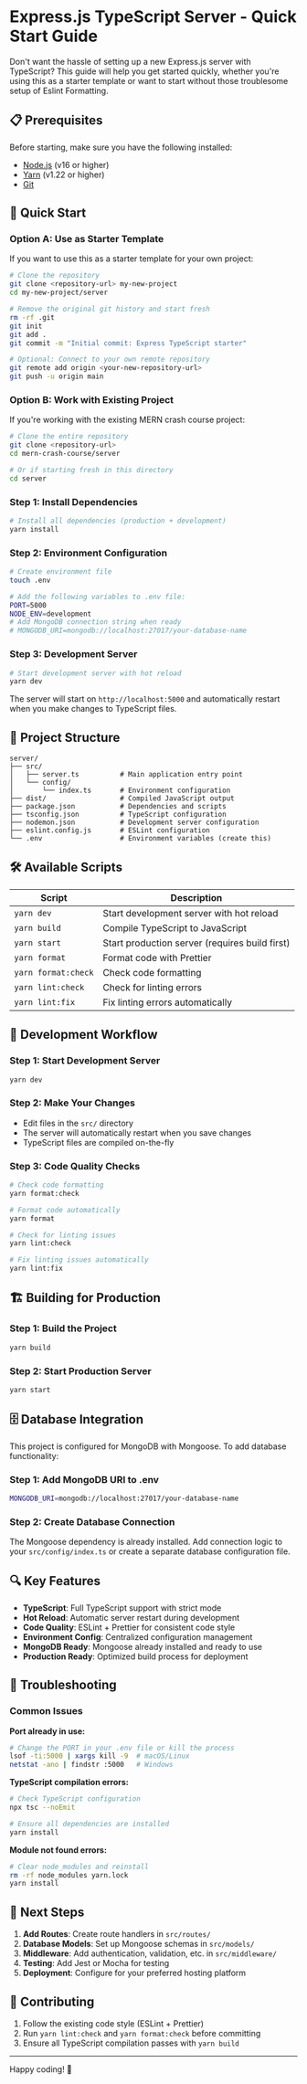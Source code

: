 # Express.js TypeScript Server - Quick Start Guide

Don't want the hassle of setting up a new Express.js server with TypeScript? This guide will help you get started quickly, whether you're using this as a starter template or want to start without those troublesome setup of Eslint Formatting.

## 📋 Prerequisites

Before starting, make sure you have the following installed:

- [Node.js](https://nodejs.org/) (v16 or higher)
- [Yarn](https://yarnpkg.com/) (v1.22 or higher)
- [Git](https://git-scm.com/)

## 🚀 Quick Start

### Option A: Use as Starter Template

If you want to use this as a starter template for your own project:

```bash
# Clone the repository
git clone <repository-url> my-new-project
cd my-new-project/server

# Remove the original git history and start fresh
rm -rf .git
git init
git add .
git commit -m "Initial commit: Express TypeScript starter"

# Optional: Connect to your own remote repository
git remote add origin <your-new-repository-url>
git push -u origin main
```

### Option B: Work with Existing Project

If you're working with the existing MERN crash course project:

```bash
# Clone the entire repository
git clone <repository-url>
cd mern-crash-course/server

# Or if starting fresh in this directory
cd server
```

### Step 1: Install Dependencies

```bash
# Install all dependencies (production + development)
yarn install
```

### Step 2: Environment Configuration

```bash
# Create environment file
touch .env

# Add the following variables to .env file:
PORT=5000
NODE_ENV=development
# Add MongoDB connection string when ready
# MONGODB_URI=mongodb://localhost:27017/your-database-name
```

### Step 3: Development Server

```bash
# Start development server with hot reload
yarn dev
```

The server will start on `http://localhost:5000` and automatically restart when you make changes to TypeScript files.

## 📁 Project Structure

```
server/
├── src/
│   ├── server.ts          # Main application entry point
│   └── config/
│       └── index.ts       # Environment configuration
├── dist/                  # Compiled JavaScript output
├── package.json           # Dependencies and scripts
├── tsconfig.json          # TypeScript configuration
├── nodemon.json           # Development server configuration
├── eslint.config.js       # ESLint configuration
└── .env                   # Environment variables (create this)
```

## 🛠️ Available Scripts

| Script              | Description                                    |
| ------------------- | ---------------------------------------------- |
| `yarn dev`          | Start development server with hot reload       |
| `yarn build`        | Compile TypeScript to JavaScript               |
| `yarn start`        | Start production server (requires build first) |
| `yarn format`       | Format code with Prettier                      |
| `yarn format:check` | Check code formatting                          |
| `yarn lint:check`   | Check for linting errors                       |
| `yarn lint:fix`     | Fix linting errors automatically               |

## 🔧 Development Workflow

### Step 1: Start Development Server

```bash
yarn dev
```

### Step 2: Make Your Changes

- Edit files in the `src/` directory
- The server will automatically restart when you save changes
- TypeScript files are compiled on-the-fly

### Step 3: Code Quality Checks

```bash
# Check code formatting
yarn format:check

# Format code automatically
yarn format

# Check for linting issues
yarn lint:check

# Fix linting issues automatically
yarn lint:fix
```

## 🏗️ Building for Production

### Step 1: Build the Project

```bash
yarn build
```

### Step 2: Start Production Server

```bash
yarn start
```

## 🗄️ Database Integration

This project is configured for MongoDB with Mongoose. To add database functionality:

### Step 1: Add MongoDB URI to .env

```bash
MONGODB_URI=mongodb://localhost:27017/your-database-name
```

### Step 2: Create Database Connection

The Mongoose dependency is already installed. Add connection logic to your `src/config/index.ts` or create a separate database configuration file.

## 🔍 Key Features

- **TypeScript**: Full TypeScript support with strict mode
- **Hot Reload**: Automatic server restart during development
- **Code Quality**: ESLint + Prettier for consistent code style
- **Environment Config**: Centralized configuration management
- **MongoDB Ready**: Mongoose already installed and ready to use
- **Production Ready**: Optimized build process for deployment

## 🐛 Troubleshooting

### Common Issues

**Port already in use:**

```bash
# Change the PORT in your .env file or kill the process
lsof -ti:5000 | xargs kill -9  # macOS/Linux
netstat -ano | findstr :5000   # Windows
```

**TypeScript compilation errors:**

```bash
# Check TypeScript configuration
npx tsc --noEmit

# Ensure all dependencies are installed
yarn install
```

**Module not found errors:**

```bash
# Clear node_modules and reinstall
rm -rf node_modules yarn.lock
yarn install
```

## 📝 Next Steps

1. **Add Routes**: Create route handlers in `src/routes/`
2. **Database Models**: Set up Mongoose schemas in `src/models/`
3. **Middleware**: Add authentication, validation, etc. in `src/middleware/`
4. **Testing**: Add Jest or Mocha for testing
5. **Deployment**: Configure for your preferred hosting platform

## 🤝 Contributing

1. Follow the existing code style (ESLint + Prettier)
2. Run `yarn lint:check` and `yarn format:check` before committing
3. Ensure all TypeScript compilation passes with `yarn build`

---

Happy coding! 🎉
